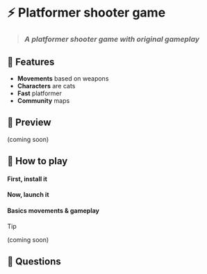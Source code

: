 # ⚡ Platformer shooter game 

> ### *A platformer shooter game with original gameplay*

## 📜 Features
- **Movements** based on weapons
- **Characters** are cats
- **Fast** platformer
- **Community** maps

## 📸 Preview
(coming soon)

## 💾 How to play

#### First, install it

#### Now, launch it

#### Basics movements & gameplay
> [!TIP]
> (coming soon)

## 💬 Questions

